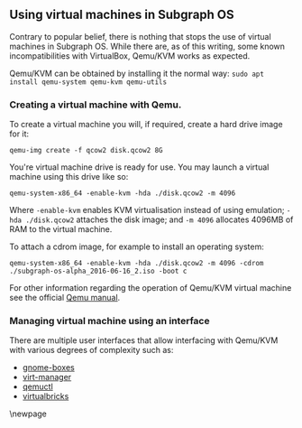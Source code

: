 ## Using virtual machines in Subgraph OS

Contrary to popular belief, there is nothing that stops the use of virtual machines in Subgraph OS.
While there are, as of this writing, some known incompatibilities with VirtualBox, Qemu/KVM works as expected.

Qemu/KVM can be obtained by installing it the normal way: `sudo apt install qemu-system qemu-kvm qemu-utils`

### Creating a virtual machine with Qemu.

To create a virtual machine you will, if required, create a hard drive image for it:

	qemu-img create -f qcow2 disk.qcow2 8G

You're virtual machine drive is ready for use. You may launch a virtual machine using this drive like so:

	qemu-system-x86_64 -enable-kvm -hda ./disk.qcow2 -m 4096

Where `-enable-kvm` enables KVM virtualisation instead of using emulation; `-hda ./disk.qcow2` attaches the disk image; and `-m 4096` allocates 4096MB of RAM to the virtual machine.

To attach a cdrom image, for example to install an operating system:

	qemu-system-x86_64 -enable-kvm -hda ./disk.qcow2 -m 4096 -cdrom ./subgraph-os-alpha_2016-06-16_2.iso -boot c

For other information regarding the operation of Qemu/KVM virtual machine see the official [Qemu manual](http://wiki.qemu.org/Manual).

### Managing virtual machine using an interface

There are multiple user interfaces that allow interfacing with Qemu/KVM with various degrees of complexity such as:

* [gnome-boxes](https://wiki.gnome.org/Apps/Boxes)
* [virt-manager](http://virt-manager.et.redhat.com/)
* [qemuctl](http://qemuctl.sourceforge.net/)
* [virtualbricks](https://launchpad.net/virtualbrick)

\newpage

